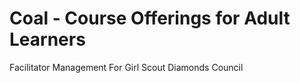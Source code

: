 # Coal - Course Offerings for Adult Learners
Facilitator Management For Girl Scout Diamonds Council
